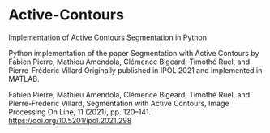 # Active-Contours
Implementation of Active Contours Segmentation in Python 

Python implementation of the paper Segmentation with Active Contours by Fabien Pierre, Mathieu Amendola, Clémence Bigeard, Timothé Ruel, and Pierre-Frédéric Villard
Originally published in IPOL 2021 and implemented in MATLAB. 

Fabien Pierre, Mathieu Amendola, Clémence Bigeard, Timothé Ruel, and Pierre-Frédéric Villard, Segmentation with Active Contours, Image Processing On Line, 11 (2021), pp. 120–141. https://doi.org/10.5201/ipol.2021.298
